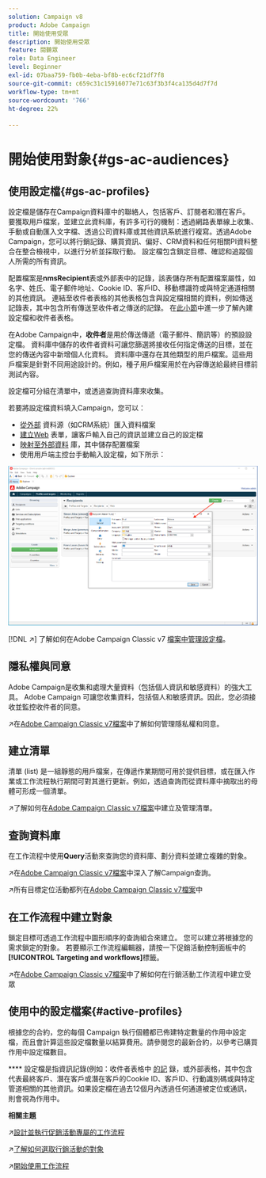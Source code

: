 ```yaml
---
solution: Campaign v8
product: Adobe Campaign
title: 開始使用受眾
description: 開始使用受眾
feature: 閱聽眾
role: Data Engineer
level: Beginner
exl-id: 07baa759-fb0b-4eba-bf8b-ec6cf21df7f8
source-git-commit: c659c31c15916077e71c63f3b3f4ca135d4d7f7d
workflow-type: tm+mt
source-wordcount: '766'
ht-degree: 22%

---
```


# 開始使用對象{#gs-ac-audiences}

## 使用設定檔{#gs-ac-profiles}

設定檔是儲存在Campaign資料庫中的聯絡人，包括客戶、訂閱者和潛在客戶。 要獲取用戶檔案，並建立此資料庫，有許多可行的機制：透過網路表單線上收集、手動或自動匯入文字檔、透過公司資料庫或其他資訊系統進行複寫。透過Adobe Campaign，您可以將行銷記錄、購買資訊、偏好、CRM資料和任何相關PI資料整合在整合檢視中，以進行分析並採取行動。 設定檔包含鎖定目標、確認和追蹤個人所需的所有資訊。

配置檔案是&#x200B;**nmsRecipient**&#x200B;表或外部表中的記錄，該表儲存所有配置檔案屬性，如名字、姓氏、電子郵件地址、Cookie ID、客戶ID、移動標識符或與特定通道相關的其他資訊。 連結至收件者表格的其他表格包含與設定檔相關的資料，例如傳送記錄表，其中包含所有傳送至收件者之傳送的記錄。 在[此小節](../dev/datamodel.md#ootb-profiles)中進一步了解內建設定檔和收件者表格。

在Adobe Campaign中，**收件者**&#x200B;是用於傳送傳遞（電子郵件、簡訊等）的預設設定檔。 資料庫中儲存的收件者資料可讓您篩選將接收任何指定傳送的目標，並在您的傳送內容中新增個人化資料。 資料庫中還存在其他類型的用戶檔案。這些用戶檔案是針對不同用途設計的。例如，種子用戶檔案用於在內容傳送給最終目標前測試內容。

設定檔可分組在清單中，或透過查詢資料庫來收集。


若要將設定檔資料填入Campaign，您可以：

* [從外部](import.md) 資料源（如CRM系統）匯入資料檔案
* [建立Web](../dev/webapps.md) 表單，讓客戶輸入自己的資訊並建立自己的設定檔
* [映射至外部資料](../connect/fda.md) 庫，其中儲存配置檔案
* 使用用戶端主控台手動輸入設定檔，如下所示：

![](assets/create-profile.png)


[!DNL :arrow_upper_right:] 了解如何在Adobe Campaign Classic v7 [檔案中管理設定檔](https://experienceleague.adobe.com/docs/campaign-classic/using/getting-started/profile-management/about-profiles.html)。


## 隱私權與同意

Adobe Campaign是收集和處理大量資料（包括個人資訊和敏感資料）的強大工具。 Adobe Campaign 可讓您收集資料，包括個人和敏感資訊。因此，您必須接收並監控收件者的同意。

:arrow_upper_right:在[Adobe Campaign Classic v7檔案](https://experienceleague.corp.adobe.com/docs/campaign-classic/using/getting-started/privacy/privacy-and-recommendations.html)中了解如何管理隱私權和同意。

## 建立清單

清單 (list) 是一組靜態的用戶檔案，在傳遞作業期間可用於提供目標，或在匯入作業或工作流程執行期間可對其進行更新。例如，透過查詢而從資料庫中摘取出的母體可形成一個清單。

:arrow_upper_right:了解如何在[Adobe Campaign Classic v7檔案](https://experienceleague.adobe.com/docs/campaign-classic/using/getting-started/profile-management/creating-and-managing-lists.html)中建立及管理清單。

## 查詢資料庫

在工作流程中使用&#x200B;**Query**&#x200B;活動來查詢您的資料庫、劃分資料並建立複雜的對象。

:arrow_upper_right:在[Adobe Campaign Classic v7檔案](https://experienceleague.adobe.com/docs/campaign-classic/using/automating-with-workflows/introduction/targeting-data.html)中深入了解Campaign查詢。

:arrow_upper_right:所有目標定位活動都列在[Adobe Campaign Classic v7檔案](https://experienceleague.adobe.com/docs/campaign-classic/using/automating-with-workflows/targeting-activities/about-targeting-activities.html)中

## 在工作流程中建立對象

鎖定目標可透過工作流程中圖形順序的查詢組合來建立。 您可以建立將根據您的需求鎖定的對象。 若要顯示工作流程編輯器，請按一下促銷活動控制面板中的&#x200B;**[!UICONTROL Targeting and workflows]**&#x200B;標籤。

:arrow_upper_right:在[Adobe Campaign Classic v7檔案](https://experienceleague.adobe.com/docs/campaign-classic/using/orchestrating-campaigns/orchestrate-campaigns/marketing-campaign-target.html?lang=en#building-the-main-target-in-a-workflow)中了解如何在行銷活動工作流程中建立受眾


## 使用中的設定檔案{#active-profiles}

根據您的合約，您的每個 Campaign 執行個體都已佈建特定數量的作用中設定檔，而且會計算這些設定檔數量以結算費用。請參閱您的最新合約，以參考已購買作用中設定檔數目。

**** 設定檔是指資訊記錄(例如：收件者表格中 [的記](../dev/datamodel.md) 錄，或外部表格，其中包含代表最終客戶、潛在客戶或潛在客戶的Cookie ID、客戶ID、行動識別碼或與特定管道相關的其他資訊。如果設定檔在過去12個月內透過任何通道被定位或通訊，則會視為作用中。

<!--
You can monitor the number of active profiles used on your instances directly from Campaign Control Panel. 

:arrow_upper_right: For more on this, refer to the [Control Panel documentation](https://docs.adobe.com/content/help/en/control-panel/using/performance-monitoring/active-profiles-monitoring.html).
-->

**相關主題**

:arrow_upper_right:[設計並執行促銷活動專屬的工作流程](https://experienceleague.adobe.com/docs/campaign-classic/using/automating-with-workflows/introduction/building-a-workflow.html)

:arrow_upper_right:[了解如何選取行銷活動的對象](https://experienceleague.adobe.com/docs/campaign-classic/using/orchestrating-campaigns/orchestrate-campaigns/marketing-campaign-target.html)

:arrow_upper_right:[開始使用工作流程](https://experienceleague.adobe.com/docs/campaign-classic/using/automating-with-workflows/introduction/about-workflows.html)
